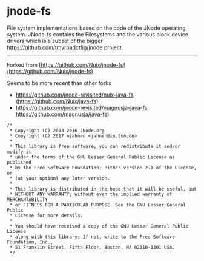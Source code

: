# jnode-fs
File system implementations based on the code of the JNode operating system.
JNode-fs contains the Filesystems and the various block device drivers which is a subset of the bigger https://github.com/tmyroadctfig/jnode project.

---

Forked from [https://github.com/Nuix/jnode-fs](https://github.com/Nuix/jnode-fs)

Seems to be more recent than other forks
* https://github.com/jnode-revisited/nuix-java-fs (https://github.com/Nuix/java-fs)
* https://github.com/jnode-revisited/magnusja-java-fs https://github.com/magnusja/java-fs)

```
/*
 * Copyright (C) 2003-2016 JNode.org
 * Copyright (C) 2017 mjahnen <jahnen@in.tum.de>
 *
 * This library is free software; you can redistribute it and/or modify it
 * under the terms of the GNU Lesser General Public License as published
 * by the Free Software Foundation; either version 2.1 of the License, or
 * (at your option) any later version.
 *
 * This library is distributed in the hope that it will be useful, but 
 * WITHOUT ANY WARRANTY; without even the implied warranty of MERCHANTABILITY
 * or FITNESS FOR A PARTICULAR PURPOSE. See the GNU Lesser General Public 
 * License for more details.
 *
 * You should have received a copy of the GNU Lesser General Public License
 * along with this library; If not, write to the Free Software Foundation, Inc., 
 * 51 Franklin Street, Fifth Floor, Boston, MA 02110-1301 USA.
 */
```
